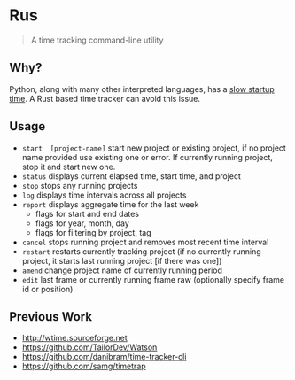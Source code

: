 # Rus
> A time tracking command-line utility

## Why?

Python, along with many other interpreted languages, has a [slow startup
time][0]. A Rust based time tracker can avoid this issue.

## Usage

- `start  [project-name]`
  start new project or existing project, if no project name provided use
  existing one or error. If currently running project, stop
  it and start new one.
- `status`
  displays current elapsed time, start time, and project
- `stop`
  stops any running projects
- `log`
  displays time intervals across all projects
- `report`
  displays aggregate time for the last week
  + flags for start and end dates
  + flags for year, month, day
  + flags for filtering by project, tag
- `cancel`
  stops running project and removes most recent time interval
- `restart`
  restarts currently tracking project (if no currently running project, it
  starts last running project [if there was one])
- `amend`
  change project name of currently running period
- `edit`
  last frame or currently running frame raw (optionally specify frame id or
  position)

## Previous Work

- http://wtime.sourceforge.net
- https://github.com/TailorDev/Watson
- https://github.com/danibram/time-tracker-cli
- https://github.com/samg/timetrap

[0]: https://mail.python.org/pipermail/python-dev/2017-July/148656.html
